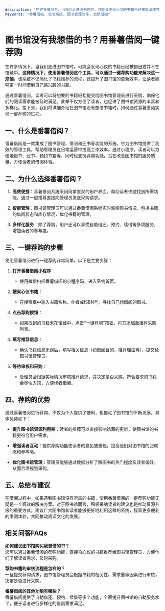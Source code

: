 ```yaml
---
description: "在许多情况下，当我们走进图书馆时，可能会发现心仪的书籍已经被借出或并不在馆藏中。**这种情况下，使用番薯借阅这个工具，可以通过一键荐购功能来解决这一烦恼**。该系统不仅简化了书籍推荐的流程，还提升了图书馆的更新效率，让读者能够第一时间借到自己感兴趣的书籍。"
keywords: "番薯借阅, 借书系统, 图书管理软件, 自助借阅"
---
```

# 图书馆没有我想借的书？用番薯借阅一键荐购

在许多情况下，当我们走进图书馆时，可能会发现心仪的书籍已经被借出或并不在馆藏中。**这种情况下，使用番薯借阅这个工具，可以通过一键荐购功能来解决这一烦恼**。该系统不仅简化了书籍推荐的流程，还提升了图书馆的更新效率，让读者能够第一时间借到自己感兴趣的书籍。

通过番薯借阅，读者可以将想要的书籍轻松提交给图书馆管理员进行采购，确保他们的阅读需求能被及时满足。此举不仅方便了读者，也促进了图书馆资源的丰富和多样化。接下来，我们将详细介绍在图书馆没有想借书籍时，如何通过番薯借阅实现一键荐购的过程。

## 一、什么是番薯借阅？

番薯借阅是一款集成了图书管理、借阅和还书等功能的系统。它为图书馆提供了高效的管理工具，帮助管理员在日常运营中提高工作效率。通过小程序，读者可以方便地借书、还书、预约书籍等，同时也支持荐购功能，旨在改善图书馆的服务质量，方便读者的借阅体验。

## 二、为什么选择番薯借阅？

1. **高效便捷**：番薯借阅系统采用简单直观的用户界面，帮助读者快速找到所需功能，通过一键推荐直接向管理员发送采购请求。
   
2. **智能管理**：图书馆管理员可以通过番薯借阅系统实时监控图书情况，包括书籍的借阅状态和库存情况，优化书籍的管理。

3. **多样化服务**：除了荐购，用户还可以享受自助借还、预约、续借等多项服务，增加读者的参与度。

## 三、一键荐购的步骤

使用番薯借阅进行一键荐购非常简单，以下是主要步骤：

1. **打开番薯借阅小程序**：
   - 使用微信扫描番薯借阅的小程序码，进入系统首页。

2. **搜索心仪书籍**：
   - 在搜索框中输入书籍名称、作者或ISBN号，寻找自己想借阅的图书。

3. **点击荐购按钮**：
   - 如果找到的书籍未在馆藏中，点击“一键荐购”按钮，将其添加至推荐采购列表。

4. **填写推荐信息**：
   - 确认书籍信息无误后，填写相关信息（如借阅目的、推荐理由等），提交给图书馆管理员。

5. **等待审核和采购**：
   - 管理员会根据实际情况审核推荐请求，并决定是否采购。符合要求的书籍会尽快入馆，方便读者借阅。

## 四、荐购的优势

通过番薯借阅进行荐购，不仅为个人提供了便利，也推动了图书馆的不断发展。具体优势如下：

- **提升图书馆资源利用率**：读者的推荐可以直接影响馆藏的更新，使图书馆的书籍更符合用户需求。
  
- **增强读者互动**：提供荐购功能使读者的意见被重视，提高他们对图书馆的归属感和参与感。

- **优化图书馆管理**：管理员能够通过数据分析了解图书的热门程度及读者偏好，从而合理规划采购。

## 五、总结与建议

在借阅过程中，如果遇到图书馆没有所需的书籍，使用番薯借阅的一键荐购功能无疑是一个高效的解决方案。对于图书馆而言，积极采纳读者的建议也是推动资源升级的重要方式。建议广大图书馆和读者能够更好地利用这样的系统，探索更多便利的借阅体验，共同推动阅读文化的发展。

## 相关问答FAQs

**如何建议图书馆购买我想借的书？**  
您可以通过番薯借阅的荐购功能，直接将心仪的书籍推荐给图书馆管理员，方便他们了解读者需求，及时采购。

**荐购书籍的审核流程是怎样的？**  
一旦提交荐购请求，图书馆管理员会根据书籍的相关性、需求量等因素进行审核，决定是否进行采购。 

**番薯借阅的其他功能有哪些？**  
番薯借阅提供了自助借还、预约、续借等多个功能，全面提升图书馆的自助服务水平，便于读者进行多样化的借阅需求满足。
